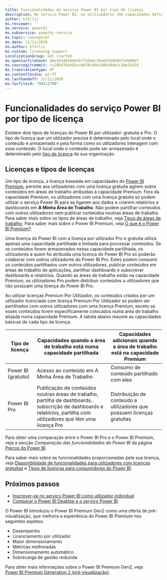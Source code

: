 ```yaml
---
title: Funcionalidades do serviço Power BI por tipo de licença
description: No serviço Power BI, os utilizadores têm capacidades definidas com base no tipo de licença por utilizador que têm (gratuita ou Pro) e se o conteúdo com o qual interagem está numa área de trabalho atribuída a uma capacidade Premium do Power BI.
author: kfollis
ms.reviewer: ''
ms.service: powerbi
ms.subservice: powerbi-service
ms.topic: conceptual
ms.date: 11/11/2020
ms.author: kfollis
ms.custom: licensing support
LocalizationGroup: Get started
ms.openlocfilehash: 48e382db2866187f4394cf8a60789604f3d900b7
ms.sourcegitcommit: cc20b476a45bccb870c9de1d0b384e2c39e25d24
ms.translationtype: HT
ms.contentlocale: pt-PT
ms.lasthandoff: 11/11/2020
ms.locfileid: "94512798"
---
```

# <a name="power-bi-service-features-by-license-type"></a>Funcionalidades do serviço Power BI por tipo de licença

Existem dois tipos de licenças do Power BI por utilizador: gratuita e Pro. O tipo de licença que um utilizador precisa é determinado pelo local onde o conteúdo é armazenado e pela forma como os utilizadores interagem com esse conteúdo. O local onde o conteúdo pode ser armazenado é determinado pelo [tipo de licença](#licenses-and-license-types) da sua organização.

## <a name="licenses-and-license-types"></a>Licenças e tipos de licenças

Um tipo de licença, a licença baseada em capacidades do [Power BI Premium](../admin/service-admin-premium-purchase.md), permite aos utilizadores com uma licença gratuita agirem sobre conteúdos em áreas de trabalho atribuídas à capacidade Premium. Fora da capacidade Premium, os utilizadores com uma licença gratuita só podem utilizar o serviço Power BI para se ligarem aos dados e criarem relatórios e dashboards em **A Minha Área de Trabalho**. Não podem partilhar conteúdos com outros utilizadores nem publicar conteúdos noutras áreas de trabalho. Para saber mais sobre os tipos de áreas de trabalho, veja [Tipos de áreas de trabalho](../consumer/end-user-workspaces.md#types-of-workspaces). Para saber mais sobre o Power BI Premium, veja [O que é o Power BI Premium?](../admin/service-premium-what-is.md)

Uma licença do Power BI com a licença por utilizador Pro e gratuita utiliza apenas uma capacidade partilhada e limitada para processar conteúdos. Se os conteúdos forem armazenados nessa capacidade partilhada, os utilizadores a quem foi atribuída uma licença do Power BI Pro só poderão colaborar com outros utilizadores do Power BI Pro. Estes podem consumir os conteúdos partilhados com outros utilizadores, publicar conteúdos em áreas de trabalho de aplicações, partilhar dashboards e subscrever dashboards e relatórios.  Quando as áreas de trabalho estão na capacidade Premium, os utilizadores Pro podem distribuir conteúdos a utilizadores que não possuam uma licença do Power BI Pro.

Ao utilizar licenças Premium Por Utilizador, os conteúdos criados por um utilizador licenciado com licença Premium Por Utilizador só podem ser partilhados com outros utilizadores com uma licença Premium, exceto se esses conteúdos forem especificamente colocados numa área de trabalho alojada numa capacidade Premium. A tabela abaixo resume as capacidades básicas de cada tipo de licença. 

| Tipo de licença | Capacidades quando a área de trabalho está numa capacidade partilhada | Capacidades adicionais quando a área de trabalho está na capacidade Premium |
| --------- | ----------- | ----------- |
| Power BI (gratuito) | Acesso ao conteúdo em A Minha Área de Trabalho | Consumo de conteúdo partilhado com eles |
| Power BI Pro | Publicação de conteúdos noutras áreas de trabalho, partilha de dashboards, subscrição de dashboards e relatórios, partilha com utilizadores que têm uma licença Pro | Distribuição de conteúdo a utilizadores que possuem licenças gratuitas |

Para obter uma comparação entre o Power BI Pro e o Power BI Premium, veja a secção _Comparação das funcionalidades do Power BI_ da página [Preços do Power BI](https://powerbi.microsoft.com/pricing/).

Para saber mais sobre as funcionalidades proporcionadas pela sua licença, veja [Disponibilidade de funcionalidades para utilizadores com licenças gratuitas](../consumer/end-user-features.md) e [Tipos de licenças para consumidores do Power BI](../consumer/end-user-license.md).

## <a name="next-steps"></a>Próximos passos

* [Inscrever-se no serviço Power BI como utilizador individual](service-self-service-signup-for-power-bi.md)
* [Comparar o Power BI Desktop e o serviço Power BI](service-service-vs-desktop.md)


O Power BI introduziu o Power BI Premium Gen2 como uma oferta de pré-visualização, que melhora a experiência do Power BI Premium nos seguintes aspetos:
* Desempenho
* Licenciamento por utilizador
* Maior dimensionamento
* Métricas melhoradas
* Dimensionamento automático
* Sobrecarga de gestão reduzida

Para obter mais informações sobre o Power BI Premium Gen2, veja [Power BI Premium Generation 2 (pré-visualização)](../admin/service-premium-what-is.md#power-bi-premium-generation-2-preview).